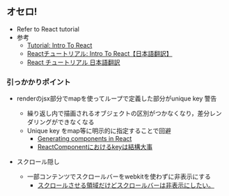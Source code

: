 ## オセロ!
  - Refer to React tutorial
  - 参考
    - [Tutorial: Intro To React](https://reactjs.org/tutorial/tutorial.html)
    - [Reactチュートリアル: Intro To React【日本語翻訳】](https://mae.chab.in/archives/2943)
    - [React チュートリアル 日本語翻訳](http://better-than-i-was-yesterday.com/react-tutorial-japanese/)

### 引っかかりポイント
  - renderのjsx部分でmapを使ってループで定義した部分がunique key 警告
    - 繰り返し内で描画されるオブジェクトの区別がつかなくなり，差分レンダリングができなくなる
    - Unique key をmap等に明示的に指定することで回避
      - [Generating components in React](https://www.freecodecamp.org/forum/t/generating-components-in-react/224700)
      - [ReactComponentにおけるkeyは結構大事](https://h3poteto.hatenablog.com/entry/2016/01/03/013921)

  - スクロール隠し
    - 一部コンテンツでスクロールバーをwebkitを使わずに非表示にする
      - [スクロールさせる領域だけどスクロールバーは非表示にしたい。](https://qiita.com/naru0504/items/ff0c77775223dc5a9148)